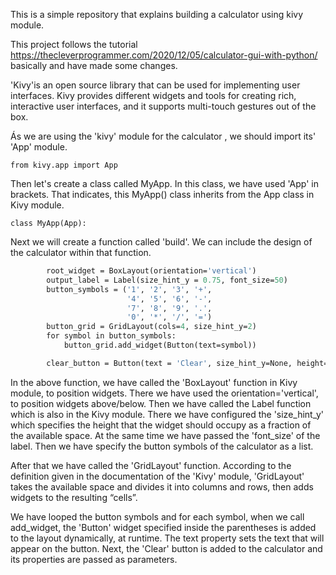 This is a simple repository that explains building a calculator using kivy module.

This project follows the tutorial https://thecleverprogrammer.com/2020/12/05/calculator-gui-with-python/ basically and have made some changes.

'Kivy'is an open source library that can be used for implementing user interfaces. Kivy provides different widgets and tools for creating rich, interactive user interfaces, and it supports multi-touch gestures out of the box.

Ás we are using the 'kivy' module for the calculator , we should import its' 'App' module. 

```from kivy.app import App ```

Then let's create a class called MyApp. In this class, we have used 'App' in brackets. That indicates, this MyApp() class inherits from the App class in Kivy module.

```class MyApp(App):```

Next we will create a function called 'build'. We can include the design of the calculator within that function.

``` def build(self):
        root_widget = BoxLayout(orientation='vertical')
        output_label = Label(size_hint_y = 0.75, font_size=50)
        button_symbols = ('1', '2', '3', '+',
                          '4', '5', '6', '-',
                          '7', '8', '9', '.',
                          '0', '*', '/', '=')
        button_grid = GridLayout(cols=4, size_hint_y=2)
        for symbol in button_symbols:
            button_grid.add_widget(Button(text=symbol))

        clear_button = Button(text = 'Clear', size_hint_y=None, height=100)
```

In the above function, we have called the 'BoxLayout' function in Kivy module, to position widgets. There we have used the orientation='vertical', to position widgets above/below. Then we have called the Label function which is also in the Kivy module. There we have configured the 'size_hint_y' which specifies the height that the widget should occupy as a fraction of the available space. At the same time we have passed the 'font_size' of the label. Then we have specify the button symbols of the calculator as a list.

After that we have called the 'GridLayout' function. According to the definition given in the documentation of the 'Kivy' module, 'GridLayout' takes the available space and divides it into columns and rows, then adds widgets to the resulting “cells”.

We have looped the button symbols and for each symbol, when we call add_widget, the 'Button' widget specified inside the parentheses is added to the layout dynamically, at runtime. The text property sets the text that will appear on the button. Next, the 'Clear' button is added to the calculator and its properties are passed as parameters.












